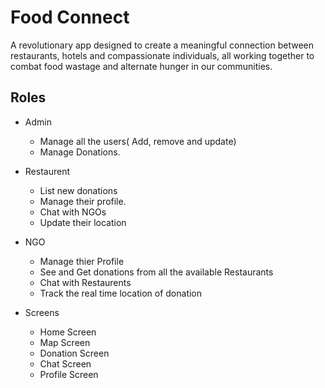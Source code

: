 # Food Connect

A revolutionary app designed to create a meaningful connection between restaurants, hotels and compassionate individuals, all working together to combat food wastage and alternate hunger in our communities.

## Roles

- Admin
  - Manage all the users( Add, remove and update)
  - Manage Donations.

- Restaurent
  - List new donations
  - Manage their profile.
  - Chat with NGOs
  - Update their location

- NGO
  - Manage thier Profile
  - See and Get donations from all the available Restaurants
  - Chat with Restaurents
  - Track the real time location of donation

- Screens
  - Home Screen
  - Map Screen
  - Donation Screen
  - Chat Screen
  - Profile Screen
    
